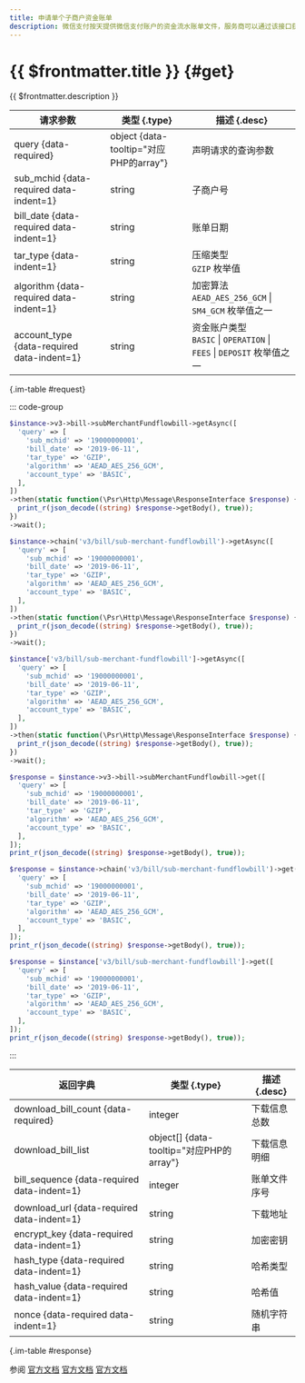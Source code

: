 ```yaml
---
title: 申请单个子商户资金账单
description: 微信支付按天提供微信支付账户的资金流水账单文件，服务商可以通过该接口获取子商户账单文件的下载地址。文件内包含子商户资金操作相关的业务单号、收支金额、记账时间等信息，供商户进行核对。
---
```


# {{ $frontmatter.title }} {#get}

{{ $frontmatter.description }}

| 请求参数 | 类型 {.type} | 描述 {.desc}
| --- | --- | ---
| query {data-required} | object {data-tooltip="对应PHP的array"} | 声明请求的查询参数
| sub_mchid {data-required data-indent=1} | string | 子商户号
| bill_date {data-required data-indent=1} | string | 账单日期
| tar_type {data-indent=1} | string | 压缩类型<br/>`GZIP` 枚举值
| algorithm {data-required data-indent=1} | string | 加密算法<br/>`AEAD_AES_256_GCM` \| `SM4_GCM` 枚举值之一
| account_type {data-required data-indent=1} | string | 资金账户类型<br/>`BASIC` \| `OPERATION` \| `FEES` \| `DEPOSIT` 枚举值之一

{.im-table #request}

::: code-group

```php [异步纯链式]
$instance->v3->bill->subMerchantFundflowbill->getAsync([
  'query' => [
    'sub_mchid' => '19000000001',
    'bill_date' => '2019-06-11',
    'tar_type' => 'GZIP',
    'algorithm' => 'AEAD_AES_256_GCM',
    'account_type' => 'BASIC',
  ],
])
->then(static function(\Psr\Http\Message\ResponseInterface $response) {
  print_r(json_decode((string) $response->getBody(), true));
})
->wait();
```

```php [异步声明式]
$instance->chain('v3/bill/sub-merchant-fundflowbill')->getAsync([
  'query' => [
    'sub_mchid' => '19000000001',
    'bill_date' => '2019-06-11',
    'tar_type' => 'GZIP',
    'algorithm' => 'AEAD_AES_256_GCM',
    'account_type' => 'BASIC',
  ],
])
->then(static function(\Psr\Http\Message\ResponseInterface $response) {
  print_r(json_decode((string) $response->getBody(), true));
})
->wait();
```

```php [异步属性式]
$instance['v3/bill/sub-merchant-fundflowbill']->getAsync([
  'query' => [
    'sub_mchid' => '19000000001',
    'bill_date' => '2019-06-11',
    'tar_type' => 'GZIP',
    'algorithm' => 'AEAD_AES_256_GCM',
    'account_type' => 'BASIC',
  ],
])
->then(static function(\Psr\Http\Message\ResponseInterface $response) {
  print_r(json_decode((string) $response->getBody(), true));
})
->wait();
```

```php [同步纯链式]
$response = $instance->v3->bill->subMerchantFundflowbill->get([
  'query' => [
    'sub_mchid' => '19000000001',
    'bill_date' => '2019-06-11',
    'tar_type' => 'GZIP',
    'algorithm' => 'AEAD_AES_256_GCM',
    'account_type' => 'BASIC',
  ],
]);
print_r(json_decode((string) $response->getBody(), true));
```

```php [同步声明式]
$response = $instance->chain('v3/bill/sub-merchant-fundflowbill')->get([
  'query' => [
    'sub_mchid' => '19000000001',
    'bill_date' => '2019-06-11',
    'tar_type' => 'GZIP',
    'algorithm' => 'AEAD_AES_256_GCM',
    'account_type' => 'BASIC',
  ],
]);
print_r(json_decode((string) $response->getBody(), true));
```

```php [同步属性式]
$response = $instance['v3/bill/sub-merchant-fundflowbill']->get([
  'query' => [
    'sub_mchid' => '19000000001',
    'bill_date' => '2019-06-11',
    'tar_type' => 'GZIP',
    'algorithm' => 'AEAD_AES_256_GCM',
    'account_type' => 'BASIC',
  ],
]);
print_r(json_decode((string) $response->getBody(), true));
```

:::

| 返回字典 | 类型 {.type} | 描述 {.desc}
| --- | --- | ---
| download_bill_count {data-required}| integer | 下载信息总数
| download_bill_list | object[] {data-tooltip="对应PHP的array"} | 下载信息明细
| bill_sequence {data-required data-indent=1} | integer | 账单文件序号
| download_url {data-required data-indent=1} | string | 下载地址
| encrypt_key {data-required data-indent=1} | string | 加密密钥
| hash_type {data-required data-indent=1} | string | 哈希类型
| hash_value {data-required data-indent=1} | string | 哈希值
| nonce {data-required data-indent=1} | string | 随机字符串

{.im-table #response}

参阅 [官方文档](https://pay.weixin.qq.com/docs/partner/apis/bill-download/sub-mch-fund-flow-bill/get-sub-mch-fund-flow-bill.html) [官方文档](https://pay.weixin.qq.com/wiki/doc/apiv3_partner/Offline/apis/chapter4_1_25.shtml) [官方文档](https://pay.weixin.qq.com/wiki/doc/apiv3_partner/apis/chapter4_1_12.shtml)
